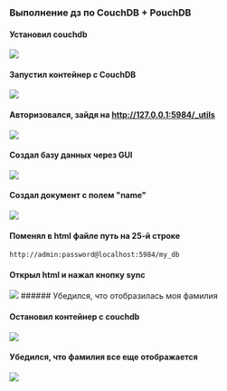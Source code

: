 ### Выполнение дз по CouchDB + PouchDB
#### Установил couchdb
<image src="./screenshots/CouchDBInstall.png">

#### Запустил контейнер с CouchDB
<image src="./screenshots/CouchDBRun.png">

#### Авторизовался, зайдя на http://127.0.0.1:5984/_utils
<image src="./screenshots/CouchDBAuthentication.png">

#### Создал базу данных через GUI
<image src="./screenshots/CouchDBCreate.png">

#### Создал документ с полем "name"
<image src="./screenshots/CouchDBCreateDoc.png">

#### Поменял в html файле путь на 25-й строке
```
http://admin:password@localhost:5984/my_db
```

#### Открыл html и нажал кнопку sync
<image src="./screenshots/HtmlSync.png">
###### Убедился, что отобразилась моя фамилия

#### Остановил контейнер с couchdb
<image src="./screenshots/CouchDBStop.png">

#### Убедился, что фамилия все еще отображается
<image src="./screenshots/HtmlSecondSync.png">
